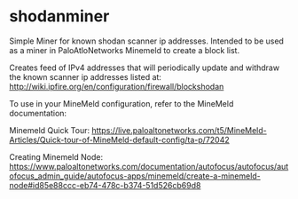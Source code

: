 # shodanminer
Simple Miner for known shodan scanner ip addresses. Intended to be used as a miner in PaloAtloNetworks Minemeld to create a block list.

Creates feed of IPv4 addresses that will periodically update and withdraw the known scanner ip addresses listed at:
http://wiki.ipfire.org/en/configuration/firewall/blockshodan

To use in your MineMeld configuration, refer to the MineMeld documentation:

Minemeld Quick Tour: https://live.paloaltonetworks.com/t5/MineMeld-Articles/Quick-tour-of-MineMeld-default-config/ta-p/72042

Creating Minemeld Node: https://www.paloaltonetworks.com/documentation/autofocus/autofocus/autofocus_admin_guide/autofocus-apps/minemeld/create-a-minemeld-node#id85e88ccc-eb74-478c-b374-51d526cb69d8
